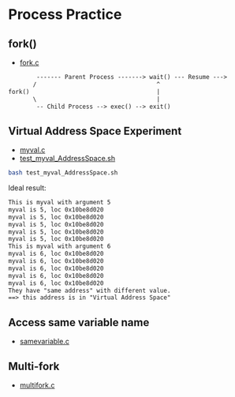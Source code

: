 # Process Practice

## fork()

* [fork.c](fork.c)

```txt
        ------- Parent Process -------> wait() --- Resume --->
       /                                  ^
fork()                                    |
       \                                  |
        -- Child Process --> exec() --> exit()
```

## Virtual Address Space Experiment

* [myval.c](myval.c)
* [test_myval_AddressSpace.sh](test_myval_AddressSpace.sh)

```sh
bash test_myval_AddressSpace.sh
```

Ideal result:

```txt
This is myval with argument 5
myval is 5, loc 0x10be8d020
myval is 5, loc 0x10be8d020
myval is 5, loc 0x10be8d020
myval is 5, loc 0x10be8d020
myval is 5, loc 0x10be8d020
This is myval with argument 6
myval is 6, loc 0x10be8d020
myval is 6, loc 0x10be8d020
myval is 6, loc 0x10be8d020
myval is 6, loc 0x10be8d020
myval is 6, loc 0x10be8d020
They have "same address" with different value.
==> this address is in "Virtual Address Space"
```

## Access same variable name

* [samevariable.c](samevariable.c)

## Multi-fork

* [multifork.c](multifork.c)
